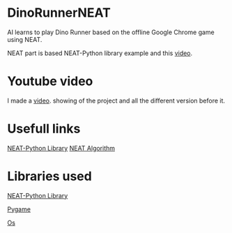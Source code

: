 # DinoRunnerNEAT
AI learns to play Dino Runner based on the offline Google Chrome game using NEAT.

NEAT part is based NEAT-Python library example and this <a href ="https://www.youtube.com/watch?v=MMxFDaIOHsE">video</a>.

# Youtube video
I made a <a href ="https://youtu.be/LSTNQ6lTI78">video</a>. showing of the project and all the different version before it.

# Usefull links
<a href ="https://neat-python.readthedocs.io/en/latest/neat_overview.html#neat-overview-label
">NEAT-Python Library</a>
<a href ="http://nn.cs.utexas.edu/downloads/papers/stanley.cec02.pdf
">NEAT Algorithm</a>

# Libraries used
<a href ="https://neat-python.readthedocs.io/en/latest/neat_overview.html#neat-overview-label
">NEAT-Python Library</a>

<a href ="https://www.pygame.org/">Pygame</a>

<a href ="https://docs.python.org/3/library/os.html">Os</a>





